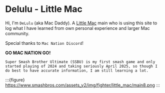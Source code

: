 # Delulu - Little Mac 

Hi, I'm `DeLulu` (aka Mac Daddy). A [Little Mac](https://www.ssbwiki.com/Little_Mac_(SSBU)) main who is using this site to log what I have learned from own personal experience and larger Mac community. 

Special thanks to `Mac Nation Discord`!

**GO MAC NATION GO!**

```{note}
Super Smash Brother Ultimate (SSBU) is my first smash game and only started playing of 2024 and taking seriously April 2025, so though I do best to have accurate information, I am still learning a lot.
```


:::{figure} https://www.smashbros.com/assets_v2/img/fighter/little_mac/main8.png
:::